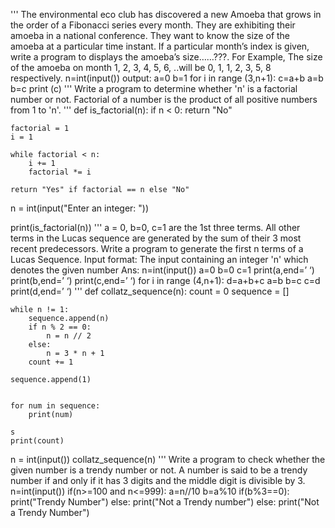 '''
The environmental eco club has discovered a new Amoeba that grows in the order of a Fibonacci series every month. They are exhibiting their amoeba in a national conference. They want to know the size of the amoeba at a particular time instant. If a particular month’s index is given, write a  program to displays the amoeba’s size……???. For Example, The size of the amoeba on month 1, 2, 3, 4, 5, 6, ..will be 0, 1, 1, 2, 3, 5, 8 respectively.
n=int(input())
output:
a=0
b=1
for i in range (3,n+1):
	c=a+b
	a=b
	b=c
print (c)
'''
Write a program to determine whether 'n' is a factorial number or not. Factorial of a number is the product of all positive numbers from 1 to 'n'.
'''
def is_factorial(n):
    if n < 0:
        return "No" 
    
    factorial = 1
    i = 1
    
    while factorial < n:
        i += 1
        factorial *= i
    
    return "Yes" if factorial == n else "No"


n = int(input("Enter an integer: "))


print(is_factorial(n))
'''
a = 0, b=0, c=1 are the 1st three terms. All other terms in the Lucas sequence are generated by the sum of their 3 most recent predecessors. Write a program to generate the first n terms of a Lucas Sequence.
Input format:
The input containing an integer 'n' which denotes the given number
Ans:
n=int(input())
a=0
b=0
c=1
print(a,end=’ ‘)
print(b,end=’ ‘)
print(c,end=’ ‘)
for i in range (4,n+1):
	d=a+b+c
	a=b
	b=c
	c=d
	print(d,end=’ ‘)
'''
def collatz_sequence(n):
    count = 0
    sequence = []

    while n != 1:
        sequence.append(n)
        if n % 2 == 0:  
            n = n // 2
        else:          
            n = 3 * n + 1
        count += 1
    
    sequence.append(1)  
    
    
    for num in sequence:
        print(num)
    
    s
    print(count)


n = int(input())
collatz_sequence(n)
'''
Write a program to check whether the given number is a trendy number or not. A number is said to be a trendy number if and only if it has 3 digits and the middle digit is divisible by 3.
n=int(input())
if(n>=100 and n<=999):
    a=n//10
    b=a%10
    if(b%3==0):
        print("Trendy Number")
    else:
        print("Not a Trendy number")
else:
    print("Not a Trendy Number")


